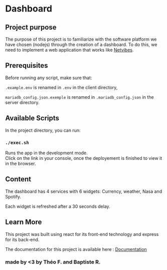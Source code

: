# Dashboard

## Project purpose

The purpose of this project is to familiarize with the software platform we have chosen (nodejs) through the creation of a dashboard.
To do this, we need to implement a web application that works like [Netvibes](https://www.netvibes.com/fr).

## Prerequisites

Before running any script, make sure that:

`.example.env` is renamed in `.env` in the client directory, 

`mariadb_config.json.exemple` is renamed in `.mariadb_config.json` in the server directory.

## Available Scripts

In the project directory, you can run:

### `./exec.sh`

Runs the app in the development mode.\
Click on the link in your console, once the deployement is finished to view it in the browser.

## Content

The dashboard has 4 services with 6 widgets: Currency, weather, Nasa and Spotify.

Each widget is refreshed after a 30 seconds delay.

## Learn More

This project was built using react for its front-end technology and express for its back-end.

The documentation for this project is available here : [Documentation](https://app.swaggerhub.com/apis-docs/Bapt7/default-title/0.1#/)

### made by <3 by Théo F. and Baptiste R.